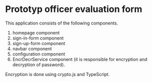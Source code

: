 # Prototyp officer evaluation form

This application consists of the following components.

1. homepage component
2. sign-in-form component
3. sign-up-form component
4. navbar component
5. configuration component
6. EncrDecrService component (it is responsible for encryption and decryption of password).

Encryption is done using crypto.js and TypeScript.

